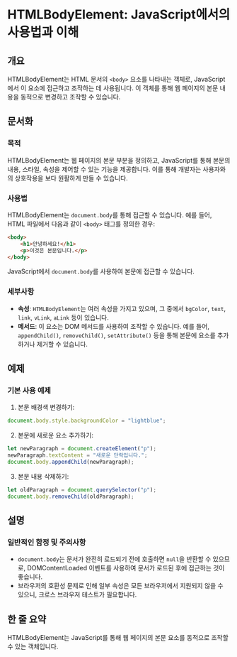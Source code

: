 <!--
Meta Description: # HTMLBodyElement: JavaScript에서의 사용법과 이해 ## 개요 HTMLBodyElement는 HTML 문서의 `<body>` 요소를 나타내는 객체로, JavaScript에서 이 요소에 접근하고 조작하는 데 사용됩니다. 이 객체를 통해 웹 페이지의 ...
Meta Keywords: body, document, 있습니다, htmlbodyelement는, html
-->

# HTMLBodyElement: JavaScript에서의 사용법과 이해

## 개요
HTMLBodyElement는 HTML 문서의 `<body>` 요소를 나타내는 객체로, JavaScript에서 이 요소에 접근하고 조작하는 데 사용됩니다. 이 객체를 통해 웹 페이지의 본문 내용을 동적으로 변경하고 조작할 수 있습니다.

## 문서화
### 목적
HTMLBodyElement는 웹 페이지의 본문 부분을 정의하고, JavaScript를 통해 본문의 내용, 스타일, 속성을 제어할 수 있는 기능을 제공합니다. 이를 통해 개발자는 사용자와의 상호작용을 보다 원활하게 만들 수 있습니다.

### 사용법
HTMLBodyElement는 `document.body`를 통해 접근할 수 있습니다. 예를 들어, HTML 파일에서 다음과 같이 `<body>` 태그를 정의한 경우:

```html
<body>
    <h1>안녕하세요!</h1>
    <p>이것은 본문입니다.</p>
</body>
```

JavaScript에서 `document.body`를 사용하여 본문에 접근할 수 있습니다.

### 세부사항
- **속성**: `HTMLBodyElement`는 여러 속성을 가지고 있으며, 그 중에서 `bgColor`, `text`, `link`, `vLink`, `aLink` 등이 있습니다.
- **메서드**: 이 요소는 DOM 메서드를 사용하여 조작할 수 있습니다. 예를 들어, `appendChild()`, `removeChild()`, `setAttribute()` 등을 통해 본문에 요소를 추가하거나 제거할 수 있습니다.

## 예제
### 기본 사용 예제
1. 본문 배경색 변경하기:
```javascript
document.body.style.backgroundColor = "lightblue";
```

2. 본문에 새로운 요소 추가하기:
```javascript
let newParagraph = document.createElement("p");
newParagraph.textContent = "새로운 단락입니다.";
document.body.appendChild(newParagraph);
```

3. 본문 내용 삭제하기:
```javascript
let oldParagraph = document.querySelector("p");
document.body.removeChild(oldParagraph);
```

## 설명
### 일반적인 함정 및 주의사항
- `document.body`는 문서가 완전히 로드되기 전에 호출하면 `null`을 반환할 수 있으므로, DOMContentLoaded 이벤트를 사용하여 문서가 로드된 후에 접근하는 것이 좋습니다.
- 브라우저의 호환성 문제로 인해 일부 속성은 모든 브라우저에서 지원되지 않을 수 있으니, 크로스 브라우저 테스트가 필요합니다.

## 한 줄 요약
HTMLBodyElement는 JavaScript를 통해 웹 페이지의 본문 요소를 동적으로 조작할 수 있는 객체입니다.